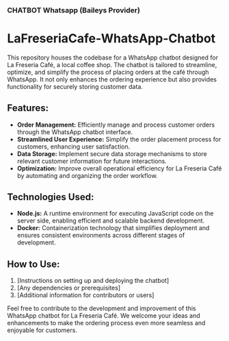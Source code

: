 ### CHATBOT Whatsapp (Baileys Provider)

# LaFreseriaCafe-WhatsApp-Chatbot

This repository houses the codebase for a WhatsApp chatbot designed for La Freseria Café, a local coffee shop. The chatbot is tailored to streamline, optimize, and simplify the process of placing orders at the café through WhatsApp. It not only enhances the ordering experience but also provides functionality for securely storing customer data.

## Features:
- **Order Management:** Efficiently manage and process customer orders through the WhatsApp chatbot interface.
- **Streamlined User Experience:** Simplify the order placement process for customers, enhancing user satisfaction.
- **Data Storage:** Implement secure data storage mechanisms to store relevant customer information for future interactions.
- **Optimization:** Improve overall operational efficiency for La Freseria Café by automating and organizing the order workflow.

## Technologies Used:
- **Node.js:** A runtime environment for executing JavaScript code on the server side, enabling efficient and scalable backend development.
- **Docker:** Containerization technology that simplifies deployment and ensures consistent environments across different stages of development.

## How to Use:
1. [Instructions on setting up and deploying the chatbot]
2. [Any dependencies or prerequisites]
3. [Additional information for contributors or users]

Feel free to contribute to the development and improvement of this WhatsApp chatbot for La Freseria Café. We welcome your ideas and enhancements to make the ordering process even more seamless and enjoyable for customers.
